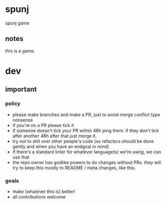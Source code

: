 # spunj

spunj game

## notes

this is a game.

# dev

## important

### policy

- please make branches and make a PR, just to avoid merge conflict type nonsense
- if you're on a PR please tick it
- if someone doesn't tick your PR within 48h ping them. if they don't tick after another 48h after that just merge it.
- try not to shit over other people's code (so refactors should be done gently and when you have an endgoal in mind)
- if there's a standard linter for whatever language(s) we're using, we can use that
- the repo owner has godlike powers to do changes without PRs. they will try to keep this mostly to README / meta changes, like this.

### goals

- make [whatever this is] better!
- all contributions welcome